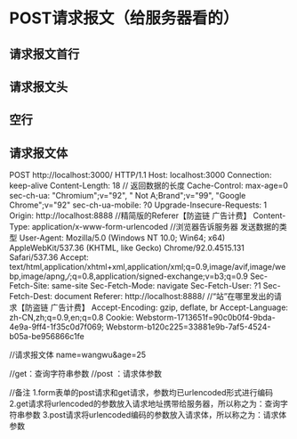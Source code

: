 # POST请求报文（给服务器看的）

   
  
## 请求报文首行
   
## 请求报文头
    
## 空行

## 请求报文体


POST http://localhost:3000/ HTTP/1.1
Host: localhost:3000
Connection: keep-alive
Content-Length: 18   // 返回数据的长度
Cache-Control: max-age=0
sec-ch-ua: "Chromium";v="92", " Not A;Brand";v="99", "Google Chrome";v="92"
sec-ch-ua-mobile: ?0
Upgrade-Insecure-Requests: 1
Origin: http://localhost:8888   //精简版的Referer【防盗链 广告计费】
Content-Type: application/x-www-form-urlencoded  //浏览器告诉服务器 发送数据的类型
User-Agent: Mozilla/5.0 (Windows NT 10.0; Win64; x64) AppleWebKit/537.36 (KHTML, like Gecko) Chrome/92.0.4515.131 Safari/537.36
Accept: text/html,application/xhtml+xml,application/xml;q=0.9,image/avif,image/webp,image/apng,*/*;q=0.8,application/signed-exchange;v=b3;q=0.9
Sec-Fetch-Site: same-site
Sec-Fetch-Mode: navigate
Sec-Fetch-User: ?1
Sec-Fetch-Dest: document
Referer: http://localhost:8888/     //“站”在哪里发出的请求【防盗链 广告计费】
Accept-Encoding: gzip, deflate, br
Accept-Language: zh-CN,zh;q=0.9,en;q=0.8
Cookie: Webstorm-1713651f=90c0b0f4-9bda-4e9a-9ff4-1f35c0d7f069; Webstorm-b120c225=33881e9b-7af5-4524-b05a-be956866c1fe

//请求报文体
name=wangwu&age=25

//get：查询字符串参数
//post ：请求体参数

//备注
1.form表单的post请求和get请求，参数均已urlencoded形式进行编码
2.get请求将urlencoded的参数放入请求地址携带给服务器，所以称之为：查询字符串参数
3.post请求将urlencoded编码的参数放入请求体，所以称之为：请求体参数